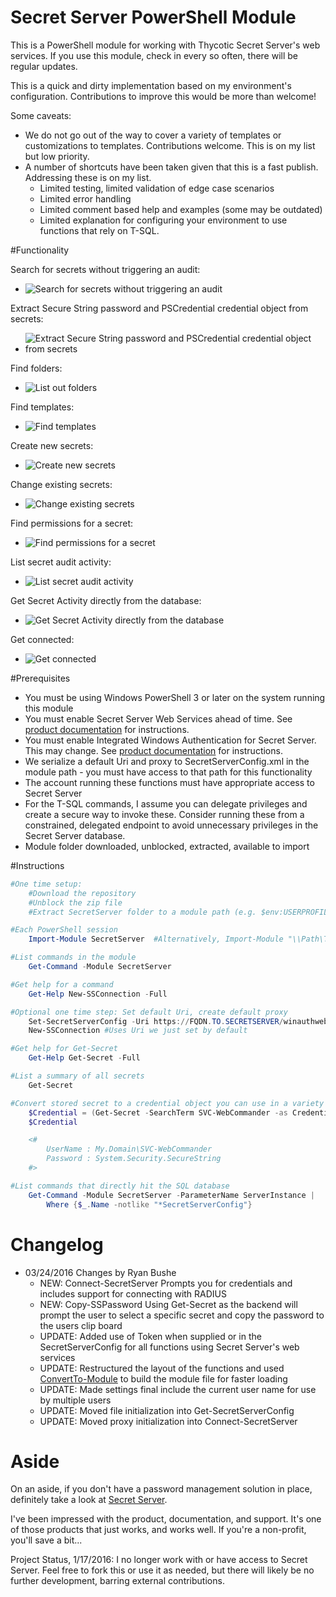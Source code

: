 ﻿Secret Server PowerShell Module
=============

This is a PowerShell module for working with Thycotic Secret Server's web services.  If you use this module, check in every so often, there will be regular updates.

This is a quick and dirty implementation based on my environment's configuration.  Contributions to improve this would be more than welcome!

Some caveats:

 * We do not go out of the way to cover a variety of templates or customizations to templates.  Contributions welcome.  This is on my list but low priority.
 * A number of shortcuts have been taken given that this is a fast publish.  Addressing these is on my list.
   * Limited testing, limited validation of edge case scenarios
   * Limited error handling
   * Limited comment based help and examples (some may be outdated)
   * Limited explanation for configuring your environment to use functions that rely on T-SQL.

#Functionality

Search for secrets without triggering an audit:
  * ![Search for secrets without triggering an audit](/Media/Get-Secret.png)

Extract Secure String password and PSCredential credential object from secrets:
  * ![Extract Secure String password and PSCredential credential object from secrets](/Media/Get-SecretCred.png)

Find folders:
  * ![List out folders](/Media/Get-Folder.png)

Find templates:
  * ![Find templates](/Media/Get-Template.png)

Create new secrets:
  * ![Create new secrets](/Media/New-Secret.png)

Change existing secrets:
  * ![Change existing secrets](/Media/Set-Secret.png)

Find permissions for a secret:
  * ![Find permissions for a secret](/Media/Get-SecretPermission.png)

List secret audit activity:
  * ![List secret audit activity](/Media/Get-SecretAudit.png)

Get Secret Activity directly from the database:
  * ![Get Secret Activity directly from the database](/Media/Get-SecretActivity.png)

Get connected:
  * ![Get connected](/Media/GetConnected.png)

#Prerequisites

 * You must be using Windows PowerShell 3 or later on the system running this module
 * You must enable Secret Server Web Services ahead of time.  See [product documentation](http://thycotic.com/products/secret-server/support-2/) for instructions.
 * You must enable Integrated Windows Authentication for Secret Server.  This may change.  See [product documentation](http://support.thycotic.com/kb/a90/setting-up-integrated-windows-authentication.aspx) for instructions.
 * We serialize a default Uri and proxy to SecretServerConfig.xml in the module path - you must have access to that path for this functionality
 * The account running these functions must have appropriate access to Secret Server
 * For the T-SQL commands, I assume you can delegate privileges and create a secure way to invoke these.  Consider running these from a constrained, delegated endpoint to avoid unnecessary privileges in the Secret Server database.
 * Module folder downloaded, unblocked, extracted, available to import

#Instructions

```powershell
#One time setup:
    #Download the repository
    #Unblock the zip file
    #Extract SecretServer folder to a module path (e.g. $env:USERPROFILE\Documents\WindowsPowerShell\Modules\)

#Each PowerShell session
    Import-Module SecretServer  #Alternatively, Import-Module "\\Path\To\SecretServer"

#List commands in the module
    Get-Command -Module SecretServer

#Get help for a command
    Get-Help New-SSConnection -Full

#Optional one time step: Set default Uri, create default proxy
    Set-SecretServerConfig -Uri https://FQDN.TO.SECRETSERVER/winauthwebservices/sswinauthwebservice.asmx
    New-SSConnection #Uses Uri we just set by default

#Get help for Get-Secret
    Get-Help Get-Secret -Full

#List a summary of all secrets
    Get-Secret

#Convert stored secret to a credential object you can use in a variety of scenarios
    $Credential = (Get-Secret -SearchTerm SVC-WebCommander -as Credential ).Credential
    $Credential

    <#
        UserName : My.Domain\SVC-WebCommander
        Password : System.Security.SecureString
    #>

#List commands that directly hit the SQL database
    Get-Command -Module SecretServer -ParameterName ServerInstance |
        Where {$_.Name -notlike "*SecretServerConfig"}
```

# Changelog

* 03/24/2016 Changes by Ryan Bushe
  * NEW: Connect-SecretServer Prompts you for credentials and includes support for connecting with RADIUS
  * NEW: Copy-SSPassword Using Get-Secret as the backend will prompt the user to select a specific secret and copy the password to the users clip board
  * UPDATE: Added use of Token when supplied or in the SecretServerConfig for all functions using Secret Server's web services
  * UPDATE: Restructured the layout of the functions and used [ConvertTo-Module](https://github.com/martin9700/ConvertTo-Module) to build the module file for faster loading
  * UPDATE: Made settings final include the current user name for use by multiple users
  * UPDATE: Moved file initialization into Get-SecretServerConfig
  * UPDATE: Moved proxy initialization into Connect-SecretServer

# Aside

On an aside, if you don't have a password management solution in place, definitely take a look at [Secret Server](http://thycotic.com/products/secret-server/compare-installed-editions/).

I've been impressed with the product, documentation, and support.  It's one of those products that just works, and works well.  If you're a non-profit, you'll save a bit...

Project Status, 1/17/2016: I no longer work with or have access to Secret Server. Feel free to fork this or use it as needed, but there will likely be no further development, barring external contributions.
